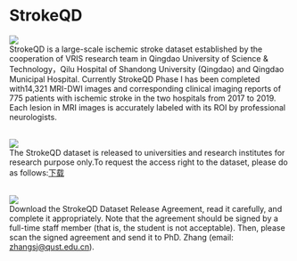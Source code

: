 # StrokeQD
<img src="https://img.shields.io/badge/StrokeQD-Introduction-brightgreen" /><br>
StrokeQD is a large-scale ischemic stroke dataset established by the cooperation of VRIS research team in Qingdao University of Science & Technology，Qilu Hospital of Shandong University (Qingdao) and Qingdao Municipal Hospital. Currently StrokeQD Phase I has been completed with14,321 MRI-DWI images and corresponding clinical imaging reports of 775 patients with ischemic stroke in the two hospitals from 2017 to 2019. Each lesion in MRI images is accurately labeled with its ROI by professional neurologists.

<br><img src="https://img.shields.io/badge/StrokeQD-Request-brightgreen" /><br>
The StrokeQD dataset is released to universities and research institutes for research purpose only.To request the access right to the dataset, please do as follows:[下载]([URL](https://www.zhihu.com/))
<br>

<br><img src="https://img.shields.io/badge/StrokeQD-More-brightgreen" /><br>
Download the StrokeQD Dataset Release Agreement, read it carefully, and complete it appropriately.
Note that the agreement should be signed by a full-time staff member (that is, the student is not acceptable). 
Then, please scan the signed agreement and send it to PhD. Zhang (email: zhangsj@qust.edu.cn).

